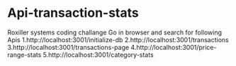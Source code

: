 # Api-transaction-stats
Roxiller systems coding challange 
Go in browser and search for following Apis
1.http://localhost:3001/initialize-db
2.http://localhost:3001/transactions
3.http://localhost:3001/transactions-page
4.http://localhost:3001/price-range-stats
5.http://localhost:3001/category-stats
